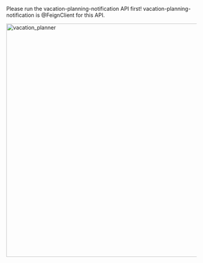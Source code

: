 Please run the vacation-planning-notification API first!
vacation-planning-notification is @FeignClient for this API.


<img width="1351" height="619" alt="vacation_planner" src="https://github.com/user-attachments/assets/9957ca30-ec39-45d3-8981-5e55ea8ce6e9" />
